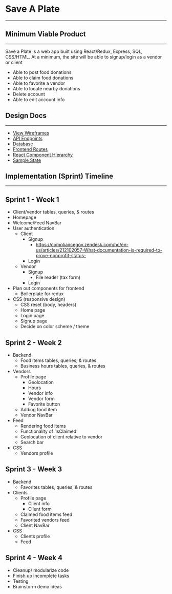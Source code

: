 # Save A Plate

---

## Minimum Viable Product

---

Save a Plate is a web app built using React/Redux, Express, SQL, CSS/HTML. At a minimum, the site will be able to
signup/login as a vendor or client

- Able to post food donations
- Able to claim food donations
- Able to favorite a vendor
- Able to locate nearby donations
- Delete account
- Able to edit account info

## Design Docs

---

- [View Wireframes](./DOCS/Wireframes)
- [API Endpoints](./DOCS/API_ENDPOINTS/API_ENDPOINTS.md)
- [Database](./DOCS/Database/schema.md)
- [Frontend Routes](./DOCS/FrontendRoutes/frontendRoutes.md)
- [React Component Hierarchy](./DOCS/reactComponents.md)
- [Sample State](./DOCS/SampleState/SampleState.md)

## Implementation (Sprint) Timeline

---

## Sprint 1 - Week 1

- Client/vendor tables, queries, & routes
- Homepage
- Welcome/Feed NavBar
- User authentication
  - Client
    - Signup
      - https://compliancegov.zendesk.com/hc/en-us/articles/212102057-What-documentation-is-required-to-prove-nonprofit-status-
    - Login
  - Vendor
    - Signup
      - File reader (tax form)
    - Login
- Plan out components for frontend
  - Boilerplate for redux
- CSS (responsive design)
  - CSS reset (body, headers)
  - Home page
  - Login page
  - Signup page
  - Decide on color scheme / theme

## Sprint 2 - Week 2

- Backend
  - Food items tables, queries, & routes
  - Business hours tables, queries, & routes
- Vendors
  - Profile page
    - Geolocation
    - Hours
    - Vendor info
    - Vendor form
    - Favorite button
  - Adding food item
  - Vendor NavBar
- Feed
  - Rendering food items
  - Functionality of ‘isClaimed’
  - Geolocation of client relative to vendor
  - Search bar
- CSS
  - Vendors profile

## Sprint 3 - Week 3

- Backend
  - Favorites tables, queries, & routes
- Clients
  - Profile page
    - Client info
    - Client form
  - Claimed food items feed
  - Favorited vendors feed
  - Client NavBar
- CSS
  - Clients profile
  - Feed

## Sprint 4 - Week 4

- Cleanup/ modularize code
- Finish up incomplete tasks
- Testing
- Brainstorm demo ideas
